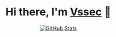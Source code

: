 <p>
  <h1 align="center">
    <b>Hi there, I'm <a href="https://vssec.rf.gd">Vssec</a> 👋</b>
  </h1>
</p>

<p align="center">
  <a href="https://github.com/vsseclab">
    <img alt="GitHub Stats" src="https://github-readme-stats.vercel.app/api?username=vsseclab&hide=issues&hide_title=true&include_all_commits=true&bg_color=30,e96443,904e95&title_color=fff&text_color=fff" />
    </a>
</p>
